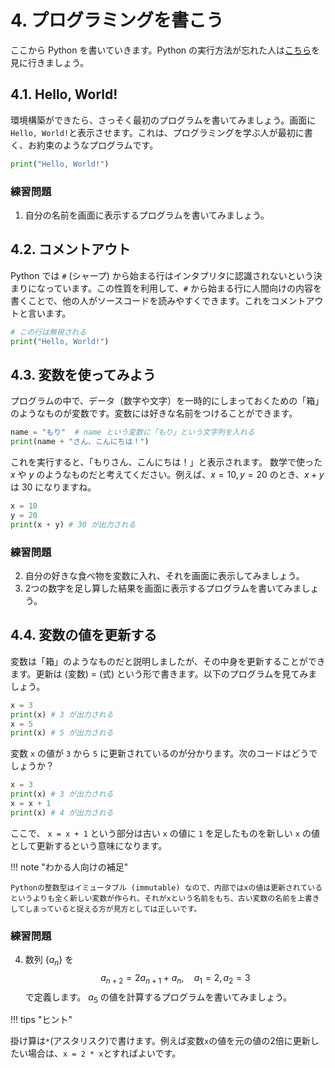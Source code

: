 # 4. プログラミングを書こう
ここから Python を書いていきます。Python の実行方法が忘れた人は[こちら](./3_exec.md)を見に行きましょう。

## 4.1. Hello, World!
環境構築ができたら、さっそく最初のプログラムを書いてみましょう。画面に`Hello, World!`と表示させます。これは、プログラミングを学ぶ人が最初に書く、お約束のようなプログラムです。

```python
print("Hello, World!")
```

### 練習問題
1. 自分の名前を画面に表示するプログラムを書いてみましょう。

## 4.2. コメントアウト
Python では `#` (シャープ) から始まる行はインタプリタに認識されないという決まりになっています。この性質を利用して、`#` から始まる行に人間向けの内容を書くことで、他の人がソースコードを読みやすくできます。これをコメントアウトと言います。

```python
# この行は無視される
print("Hello, World!")
```

## 4.3. 変数を使ってみよう
プログラムの中で、データ（数字や文字）を一時的にしまっておくための「箱」のようなものが変数です。変数には好きな名前をつけることができます。

```python
name = "もり"  # name という変数に「もり」という文字列を入れる
print(name + "さん、こんにちは！")
```

これを実行すると、「もりさん、こんにちは！」と表示されます。
数学で使った $x$ や $y$ のようなものだと考えてください。例えば、$x=10, y=20$ のとき、$x+y$ は $30$ になりますね。

```python
x = 10
y = 20
print(x + y) # 30 が出力される
```

### 練習問題
2. 自分の好きな食べ物を変数に入れ、それを画面に表示してみましょう。
3. 2つの数字を足し算した結果を画面に表示するプログラムを書いてみましょう。

## 4.4. 変数の値を更新する
変数は「箱」のようなものだと説明しましたが、その中身を更新することができます。更新は (変数) = (式) という形で書きます。以下のプログラムを見てみましょう。

```python
x = 3
print(x) # 3 が出力される
x = 5
print(x) # 5 が出力される
```

変数 `x` の値が `3` から `5` に更新されているのが分かります。次のコードはどうでしょうか？

```python
x = 3
print(x) # 3 が出力される
x = x + 1
print(x) # 4 が出力される
```

ここで、 `x = x + 1` という部分は古い `x` の値に `1` を足したものを新しい `x` の値として更新するという意味になります。

!!! note "わかる人向けの補足"

    Pythonの整数型はイミュータブル (immutable) なので、内部ではxの値は更新されているというよりも全く新しい変数が作られ、それがxという名前をもち、古い変数の名前を上書きしてしまっていると捉える方が見方としては正しいです。

### 練習問題
4. 数列 $\{a_n\}$ を
$$ a_{n+2}=2a_{n+1}+a_n,\quad a_1=2, a_2=3 $$
で定義します。 $a_5$ の値を計算するプログラムを書いてみましょう。

!!! tips "ヒント"

掛け算は`*`(アスタリスク)で書けます。例えば変数`x`の値を元の値の2倍に更新したい場合は、`x = 2 * x`とすればよいです。